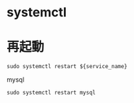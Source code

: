 # systemctl

# 再起動

```shell
sudo systemctl restart ${service_name}
```

mysql
```shell
sudo systemctl restart mysql
```

